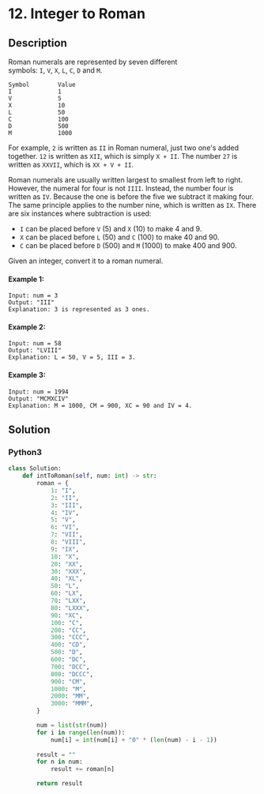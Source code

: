# 12. Integer to Roman

## Description
Roman numerals are represented by seven different symbols: `I`, `V`, `X`, `L`, `C`, `D` and `M`.

```
Symbol        Value
I             1
V             5
X             10
L             50
C             100
D             500
M             1000
```

For example, `2` is written as `II` in Roman numeral, just two one's added together. `12` is written as `XII`, which is simply `X + II`. The number `27` is written as `XXVII`, which is `XX + V + II`.

Roman numerals are usually written largest to smallest from left to right. However, the numeral for four is not `IIII`. Instead, the number four is written as `IV`. Because the one is before the five we subtract it making four. The same principle applies to the number nine, which is written as `IX`. There are six instances where subtraction is used:

-   `I` can be placed before `V` (5) and `X` (10) to make 4 and 9. 
-   `X` can be placed before `L` (50) and `C` (100) to make 40 and 90. 
-   `C` can be placed before `D` (500) and `M` (1000) to make 400 and 900.

Given an integer, convert it to a roman numeral.

#### Example 1:
```
Input: num = 3
Output: "III"
Explanation: 3 is represented as 3 ones.
```

#### Example 2:
```
Input: num = 58
Output: "LVIII"
Explanation: L = 50, V = 5, III = 3.
```

#### Example 3:
```
Input: num = 1994
Output: "MCMXCIV"
Explanation: M = 1000, CM = 900, XC = 90 and IV = 4.
```


## Solution

### Python3
```python
class Solution:
    def intToRoman(self, num: int) -> str:
        roman = {
            1: "I", 
            2: "II", 
            3: "III", 
            4: "IV", 
            5: "V", 
            6: "VI",
            7: "VII",
            8: "VIII",
            9: "IX",
            10: "X", 
            20: "XX",
            30: "XXX",
            40: "XL",
            50: "L", 
            60: "LX", 
            70: "LXX", 
            80: "LXXX", 
            90: "XC", 
            100: "C", 
            200: "CC", 
            300: "CCC", 
            400: "CD", 
            500: "D", 
            600: "DC", 
            700: "DCC", 
            800: "DCCC", 
            900: "CM", 
            1000: "M",
            2000: "MM",
            3000: "MMM",
        }

        num = list(str(num))
        for i in range(len(num)):
            num[i] = int(num[i] + "0" * (len(num) - i - 1))
        
        result = ""
        for n in num:
            result += roman[n]

        return result
```
